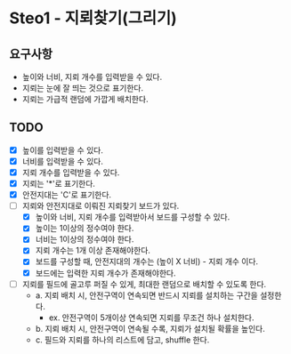 # Steo1 - 지뢰찾기(그리기)

## 요구사항
* 높이와 너비, 지뢰 개수를 입력받을 수 있다.
* 지뢰는 눈에 잘 띄는 것으로 표기한다.
* 지뢰는 가급적 랜덤에 가깝게 배치한다.

## TODO
* [x] 높이를 입력받을 수 있다.
* [x] 너비를 입력받을 수 있다.
* [x] 지뢰 개수를 입력받을 수 있다.
* [x] 지뢰는 '*'로 표기한다.
* [x] 안전지대는 'C'로 표기한다.
* [ ] 지뢰와 안전지대로 이뤄진 지뢰찾기 보드가 있다.
  * [x] 높이와 너비, 지뢰 개수를 입력받아서 보드를 구성할 수 있다.
  * [x] 높이는 1이상의 정수여야 한다.
  * [x] 너비는 1이상의 정수여야 한다.
  * [x] 지뢰 개수는 1개 이상 존재해야한다.
  * [x] 보드를 구성할 때, 안전지대의 개수는 (높이 X 너비) - 지뢰 개수 이다.
  * [x] 보드에는 입력한 지뢰 개수가 존재해야한다.
* [ ] 지뢰를 필드에 골고루 퍼질 수 있게, 최대한 랜덤으로 배치할 수 있도록 한다.
  * a. 지뢰 배치 시, 안전구역이 연속되면 반드시 지뢰를 설치하는 구간을 설정한다.
    * ex. 안전구역이 5개이상 연속되면 지뢰를 무조건 하나 설치한다.
  * b. 지뢰 배치 시, 안전구역이 연속될 수록, 지뢰가 설치될 확률을 높인다.
  * c. 필드와 지뢰를 하나의 리스트에 담고, shuffle 한다.
